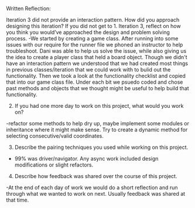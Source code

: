 Written Reflection:

Iteration 3 did not provide an interaction pattern. How did you approach designing this iteration? If you did not get to 1. Iteration 3, reflect on how you think you would’ve approached the design and problem solving process.
  -We started by creating a game class.  After running into some issues with our require for the runner file we phoned an instructor to help troubleshoot. Dani was able to help us solve the issue, while also giving us the idea to create a player class that held a board object. Though we didn't have an interaction pattern we understood that we had created most things in previous classes/iteration that we could work with to bulid out the functionality. Then we took a look at the functionality checklist and copied that into our game class file. Under each bit we psuedo coded and chose past methods and objects that we thought might be useful to help build that functionality.

2. If you had one more day to work on this project, what would you work on?

-refactor some methods to help dry up, maybe implement some modules or inheritance where it might make sense.  Try to create a dynamic method for selecting consecutive/valid coordinates. 

3. Describe the pairing techniques you used while working on this project.
- 99% was driver/navigator.  Any async work included design modifications or slight refactors. 

4. Describe how feedback was shared over the course of this project.

-At the end of each day of work we would do a short reflection and run through what we wanted to work on next. Usually feedback was shared at that time.


